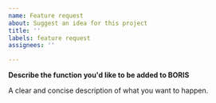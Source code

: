 ```yaml
---
name: Feature request
about: Suggest an idea for this project
title: ''
labels: feature request
assignees: ''

---
```


**Describe the function you'd like to be added to BORIS**

A clear and concise description of what you want to happen.
